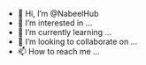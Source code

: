 - 👋 Hi, I’m @NabeelHub
- 👀 I’m interested in ...
- 🌱 I’m currently learning ...
- 💞️ I’m looking to collaborate on ...
- 📫 How to reach me ...

<!---
NabeelHub/NabeelHub is a ✨ special ✨ repository because its `README.md` (this file) appears on your GitHub profile.
You can click the Preview link to take a look at your changes.
--->
